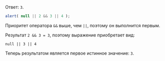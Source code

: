 Ответ: `3`.

```js run
alert( null || 2 && 3 || 4 );
```

Приоритет оператора `&&` выше, чем `||`, поэтому он выполнится первым.

Результат `2 && 3 = 3`, поэтому выражение приобретает вид:

```
null || 3 || 4
```

Теперь результатом является первое истинное значение: `3`.

